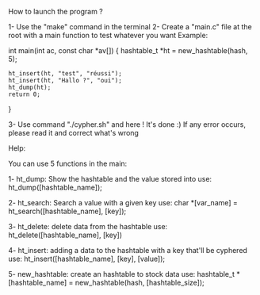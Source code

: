 How to launch the program ?

1- Use the "make" command in the terminal
2- Create a "main.c" file at the root with a main function to test whatever you want
Example:

int main(int ac, const char *av[])
{
    hashtable_t *ht = new_hashtable(hash, 5);

    ht_insert(ht, "test", "réussi");
    ht_insert(ht, "Hallo ?", "oui");
    ht_dump(ht);
    return 0;
}

3- Use command "./cypher.sh" and here ! It's done :)
If any error occurs, please read it and correct what's wrong

Help:

You can use 5 functions in the main:

1- ht_dump: Show the hashtable and the value stored into
use: ht_dump([hashtable_name]);

2- ht_search: Search a value with a given key
use: char *[var_name] = ht_search([hashtable_name], [key]);

3- ht_delete: delete data from the hashtable
use: ht_delete([hashtable_name], [key])

4- ht_insert: adding a data to the hashtable with a key that'll be cyphered
use: ht_insert([hashtable_name], [key], [value]);

5- new_hashtable: create an hashtable to stock data
use: hashtable_t *[hashtable_name] = new_hashtable(hash, [hashtable_size]);
